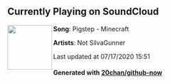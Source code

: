 ## Currently Playing on SoundCloud

[<img align="left" width="100" src="https://i1.sndcdn.com/artworks-HnUgp0dBordOqm2h-nNgymg-t50x50.jpg">](https://soundcloud.com/user-810537305/pigstep-minecraft)

**Song**: Pigstep - Minecraft

**Artists**: Not SilvaGunner

Last updated at 07/17/2020 15:51

#### Generated with [20chan/github-now](https://github.com/20chan/github-now)